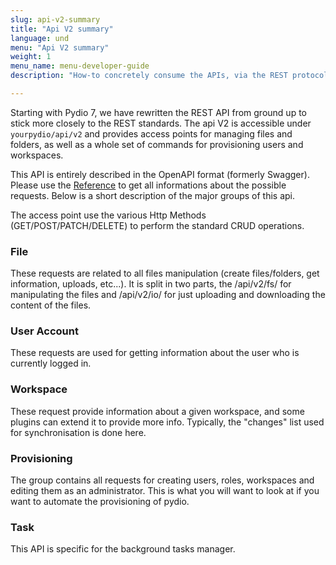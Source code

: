 ```yaml
---
slug: api-v2-summary
title: "Api V2 summary"
language: und
menu: "Api V2 summary"
weight: 1
menu_name: menu-developer-guide
description: "How-to concretely consume the APIs, via the REST protocol, PHP Command line or ready-to-use SOAP clients."

---
```


Starting with Pydio 7, we have rewritten the REST API from ground up to stick more closely to the REST standards. The api V2 is accessible under `yourpydio/api/v2` and provides access points for managing files and folders, as well as a whole set of commands for provisioning users and workspaces.

This API is entirely described in the OpenAPI format (formerly Swagger). Please use the [Reference](https://pydio.com/en/pydio-api-v2) to get all informations about the possible requests. Below is a short description of the major groups of this api.

The access point use the various Http Methods (GET/POST/PATCH/DELETE) to perform the standard CRUD operations.

### File

These requests are related to all files manipulation (create files/folders, get information, uploads, etc...). It is split in two parts, the /api/v2/fs/ for manipulating the files and /api/v2/io/ for just uploading and downloading the content of the files. 

### User Account

These requests are used for getting information about the user who is currently logged in.

### Workspace

These request provide information about a given workspace, and some plugins can extend it to provide more info. Typically, the "changes" list used for synchronisation is done here.

### Provisioning

The group contains all requests for creating users, roles, workspaces and editing them as an administrator. This is what you will want to look at if you want to automate the provisioning of pydio.

### Task

This API is specific for the background tasks manager.